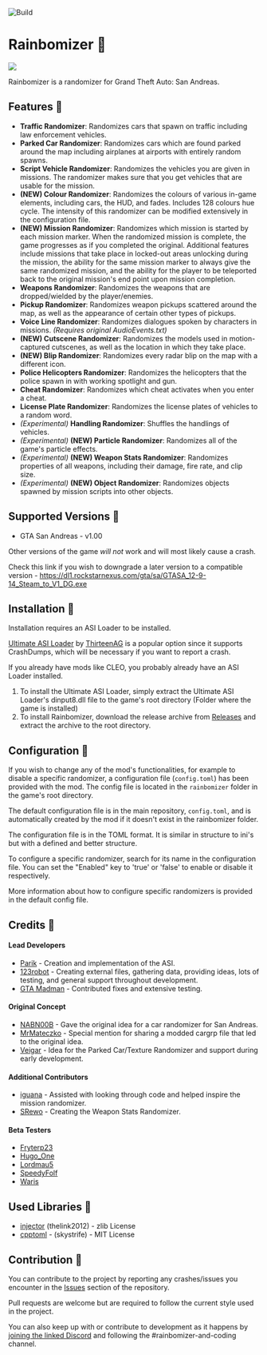 ![Build](https://github.com/Parik27/Rainbomizer/workflows/Build/badge.svg)
# Rainbomizer 🌈

<img src="https://media.discordapp.net/attachments/419957309192536066/602097860292509718/spinning.gif">

Rainbomizer is a randomizer for Grand Theft Auto: San Andreas.

## Features 🌈

- **Traffic Randomizer**: Randomizes cars that spawn on traffic including law enforcement vehicles.
- **Parked Car Randomizer**: Randomizes cars which are found parked around the map including airplanes at airports with entirely random spawns.
- **Script Vehicle Randomizer**: Randomizes the vehicles you are given in missions. The randomizer makes sure that you get vehicles that are usable for the mission.
- **(NEW) Colour Randomizer**: Randomizes the colours of various in-game elements, including cars, the HUD, and fades. Includes 128 colours hue cycle. The intensity of this randomizer can be modified extensively in the configuration file.
- **(NEW) Mission Randomizer**: Randomizes which mission is started by each mission marker. When the randomized mission is complete, the game progresses as if you completed the original. Additional features include missions that take place in locked-out areas unlocking during the mission, the ability for the same mission marker to always give the same randomized mission, and the ability for the player to be teleported back to the original mission's end point upon mission completion.
- **Weapons Randomizer**: Randomizes the weapons that are dropped/wielded by the player/enemies.
- **Pickup Randomizer**: Randomizes weapon pickups scattered around the map, as well as the appearance of certain other types of pickups.
- **Voice Line Randomizer**: Randomizes dialogues spoken by characters in missions. *(Requires original AudioEvents.txt)*
- **(NEW) Cutscene Randomizer**: Randomizes the models used in motion-captured cutscenes, as well as the location in which they take place.
- **(NEW) Blip Randomizer**: Randomizes every radar blip on the map with a different icon.
- **Police Helicopters Randomizer**: Randomizes the helicopters that the police spawn in with working spotlight and gun.
- **Cheat Randomizer**: Randomizes which cheat activates when you enter a cheat.
- **License Plate Randomizer**: Randomizes the license plates of vehicles to a random word.
- *(Experimental)* **Handling Randomizer**: Shuffles the handlings of vehicles.
- *(Experimental)* **(NEW) Particle Randomizer**: Randomizes all of the game's particle effects.
- *(Experimental)* **(NEW) Weapon Stats Randomizer**: Randomizes properties of all weapons, including their damage, fire rate, and clip size.
- *(Experimental)* **(NEW) Object Randomizer**: Randomizes objects spawned by mission scripts into other objects.

## Supported Versions 🌈

* GTA San Andreas - v1.00

Other versions of the game *will not* work and will most likely cause a crash.

Check this link if you wish to downgrade a later version to a compatible version - https://dl1.rockstarnexus.com/gta/sa/GTASA_12-9-14_Steam_to_V1_DG.exe

## Installation 🌈

Installation requires an ASI Loader to be installed.

[Ultimate ASI Loader](https://github.com/ThirteenAG/Ultimate-ASI-Loader) by [ThirteenAG](https://github.com/ThirteenAG) is a popular option since it supports CrashDumps, which will be necessary if you want to report a crash.

If you already have mods like CLEO, you probably already have an ASI Loader installed. 

1. To install the Ultimate ASI Loader, simply extract the Ultimate ASI Loader's dinput8.dll file to the game's root directory (Folder where the game is installed)
2. To install Rainbomizer, download the release archive from [Releases](https://github.com/Parik27/Rainbomizer/releases) and extract the archive to the root directory.

## Configuration 🌈

If you wish to change any of the mod's functionalities, for example to disable a specific randomizer, a configuration file (`config.toml`) has been provided with the mod. The config file is located in the `rainbomizer` folder in the game's root directory.

The default configuration file is in the main repository, `config.toml`, and is automatically created by the mod if it doesn't exist in the rainbomizer folder.

The configuration file is in the TOML format. It is similar in structure to ini's but with a defined and better structure.

To configure a specific randomizer, search for its name in the configuration file. You can set the "Enabled" key to 'true' or 'false' to enable or disable it respectively.

More information about how to configure specific randomizers is provided in the default config file.

## Credits 🌈

#### Lead Developers

- [Parik](https://github.com/Parik27) - Creation and implementation of the ASI.
- [123robot](https://www.twitch.tv/123robot) - Creating external files, gathering data, providing ideas, lots of testing, and general support throughout development.
- [GTA Madman](https://github.com/GTAMadman) - Contributed fixes and extensive testing.

#### Original Concept

- [NABN00B](https://www.twitch.tv/nabn00b) - Gave the original idea for a car randomizer for San Andreas.
- [MrMateczko](https://www.twitch.tv/mrmateczko_) - Special mention for sharing a modded cargrp file that led to the original idea.
- [Veigar](https://gtaforums.com/profile/685882-veigar) - Idea for the Parked Car/Texture Randomizer and support during early development.

#### Additional Contributors

- [iguana](https://www.twitch.tv/iguana_) - Assisted with looking through code and helped inspire the mission randomizer.
- [SRewo](https://github.com/SRewo) - Creating the Weapon Stats Randomizer.

#### Beta Testers

- [Fryterp23](https://www.twitch.tv/fryterp23)
- [Hugo_One](https://www.twitch.tv/hugo_one)
- [Lordmau5](https://www.twitch.tv/lordmau5)
- [SpeedyFolf](https://www.twitch.tv/speedyfolf)
- [Waris](https://www.twitch.tv/wariscoach)

## Used Libraries 🌈

- [injector](https://github.com/thelink2012/injector) (thelink2012) - zlib License
- [cpptoml](https://github.com/skystrife/cpptoml) - (skystrife) - MIT License

## Contribution 🌈

You can contribute to the project by reporting any crashes/issues you encounter in the [Issues](https://github.com/Parik27/Rainbomizer/issues) section of the repository.

Pull requests are welcome but are required to follow the current style used in the project.

You can also keep up with or contribute to development as it happens by [joining the linked Discord](http://discord.gg/3dRXnjC) and following the #rainbomizer-and-coding channel.
